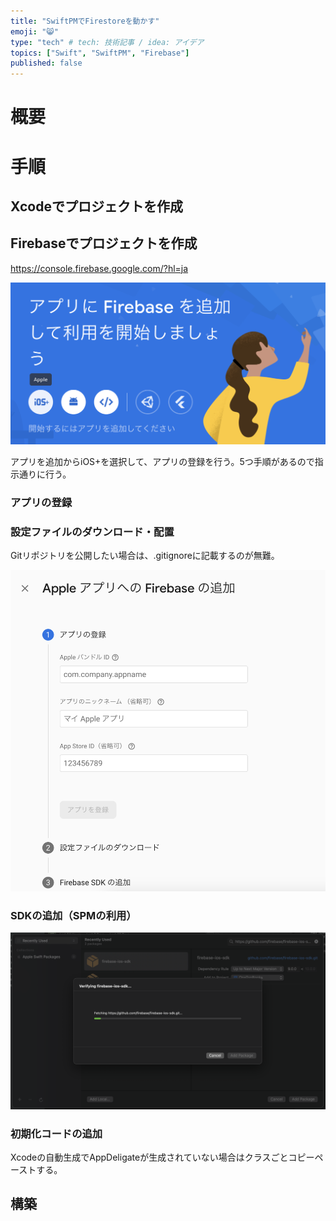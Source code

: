 ```yaml
---
title: "SwiftPMでFirestoreを動かす"
emoji: "😸"
type: "tech" # tech: 技術記事 / idea: アイデア
topics: ["Swift", "SwiftPM", "Firebase"]
published: false
---
```


# 概要

# 手順

## Xcodeでプロジェクトを作成

## Firebaseでプロジェクトを作成
https://console.firebase.google.com/?hl=ja

![](/images/bc85f170476ac4/image3.png)

アプリを追加からiOS+を選択して、アプリの登録を行う。5つ手順があるので指示通りに行う。

### アプリの登録


### 設定ファイルのダウンロード・配置

Gitリポジトリを公開したい場合は、.gitignoreに記載するのが無難。

![](/images/bc85f170476ac4/image2.png)

### SDKの追加（SPMの利用）

![](/images/bc85f170476ac4/image1.png)

### 初期化コードの追加

Xcodeの自動生成でAppDeligateが生成されていない場合はクラスごとコピーペーストする。

## 構築
